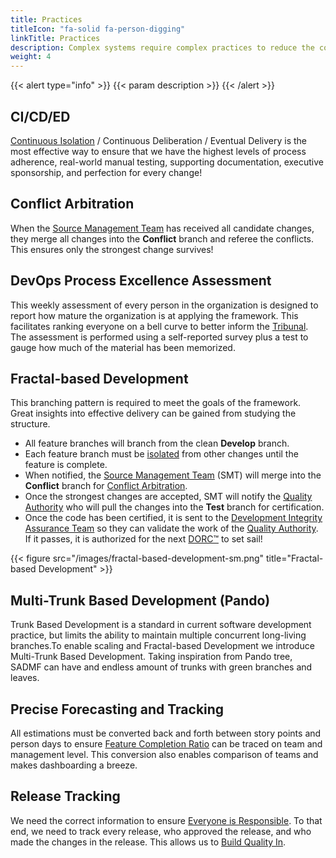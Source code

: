 ```yaml
---
title: Practices
titleIcon: "fa-solid fa-person-digging"
linkTitle: Practices
description: Complex systems require complex practices to reduce the complexity!
weight: 4
---
```


{{< alert type="info" >}}
{{< param description >}}
{{< /alert >}}

## CI/CD/ED

[Continuous Isolation](https://continuousisolation.com/) / Continuous Deliberation / Eventual Delivery is the most effective way to ensure that we have the highest levels of process adherence, real-world manual testing, supporting documentation, executive sponsorship, and perfection for every change!

## Conflict Arbitration

When the [Source Management Team](/roles/#source-management-team) has received all candidate changes, they merge all changes into the **Conflict** branch and referee the conflicts. This ensures only the strongest change survives!

## DevOps Process Excellence Assessment

This weekly assessment of every person in the organization is designed to report how mature the organization is at applying the framework. This facilitates ranking everyone on a bell curve to better inform the [Tribunal](/release-convoy/#tribunal). The assessment is performed using a self-reported survey plus a test to gauge how much of the material has been memorized.

## Fractal-based Development

This branching pattern is required to meet the goals of the framework. Great insights into effective delivery can be gained from studying the structure.

- All feature branches will branch from the clean **Develop** branch.
- Each feature branch must be [isolated](https://continuousisolation.com/) from other changes until the feature is complete.
- When notified, the [Source Management Team](/roles/#source-management-team) (SMT) will merge into the **Conflict** branch for [Conflict Arbitration](#conflict-arbitration).
- Once the strongest changes are accepted, SMT will notify the [Quality Authority](/roles/#quality-authority-qa) who will pull the changes into the **Test** branch for certification.
- Once the code has been certified, it is sent to the [Development Integrity Assurance Team](/roles/#development-integrity-assurance-team-diat) so they can validate the work of the [Quality Authority](/roles/#quality-authority-qa). If it passes, it is authorized for the next [DORC&trade;](/release-convoy/) to set sail!

{{< figure src="/images/fractal-based-development-sm.png" title="Fractal-based Development" >}}

## Multi-Trunk Based Development (Pando)

Trunk Based Development is a standard in current software development practice, but limits the ability to maintain multiple concurrent long-living branches.To enable scaling and Fractal-based Development we introduce Multi-Trunk Based Development. Taking inspiration from Pando tree, SADMF can have and endless amount of  trunks with green branches and leaves. 

## Precise Forecasting and Tracking

All estimations must be converted back and forth between story points and person days to ensure [Feature Completion Ratio](/metrics/#feature-completion-ratio) can be traced on team and management level. This conversion also enables comparison of teams and makes dashboarding a breeze.

## Release Tracking

We need the correct information to ensure [Everyone is Responsible](/principles/#everyone-is-responsible). To that end, we need to track every release, who approved the release, and who made the changes in the release. This allows us to [Build Quality In](/principles/#build-quality-in).
